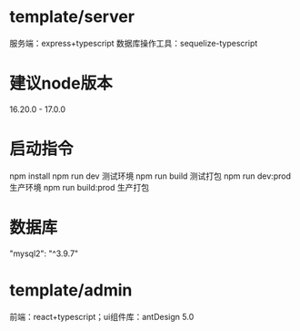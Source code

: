 # template/server
服务端：express+typescript
数据库操作工具：sequelize-typescript
# 建议node版本 
16.20.0 - 17.0.0
# 启动指令
npm install
npm run dev 测试环境
npm run build 测试打包
npm run dev:prod 生产环境
npm run build:prod 生产打包
# 数据库
"mysql2": "^3.9.7"

# template/admin
前端：react+typescript；ui组件库：antDesign 5.0
